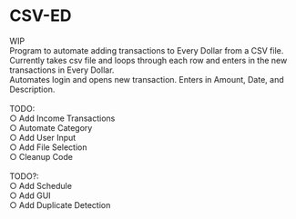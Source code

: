 # CSV-ED<br />
WIP<br />
Program to automate adding transactions to Every Dollar from a CSV file.<br />
Currently takes csv file and loops through each row and enters in the new transactions in Every Dollar.<br />
Automates login and opens new transaction. Enters in Amount, Date, and Description.<br />
<br />
TODO:<br />
 	○ Add Income Transactions<br />
	○ Automate Category<br />
 	○ Add User Input<br />
	○ Add File Selection<br />
 	○ Cleanup Code<br />
<br />
TODO?:<br />
 	○ Add Schedule<br />
 	○ Add GUI<br />
 	○ Add Duplicate Detection
